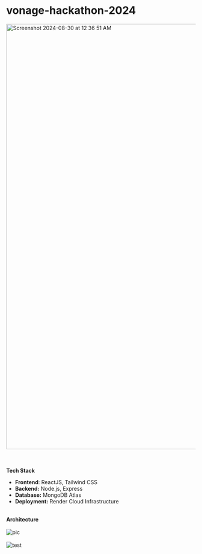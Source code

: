 # vonage-hackathon-2024
<img width="1130" alt="Screenshot 2024-08-30 at 12 36 51 AM" src="https://github.com/user-attachments/assets/69cc093a-7460-47ff-bc61-43e8d8b23c6e">




<br><br>
**Tech Stack**
- **Frontend**: ReactJS, Tailwind CSS
- **Backend:** Node.js, Express
- **Database:** MongoDB Atlas
- **Deployment:** Render Cloud Infrastructure
<br><br>

**Architecture**
<br><br>
![pic](https://github.com/user-attachments/assets/646638c8-0269-470c-89c7-a4481150565e)
<br><br>
![test](https://github.com/user-attachments/assets/296d8227-b3d0-454a-a7d0-ee387c99658b)
